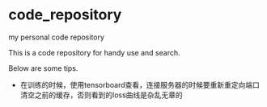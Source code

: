 # code_repository
my personal code repository

This is a code repository for handy use and search.

Below are some tips.



- 在训练的时候，使用tensorboard查看，连接服务器的时候要重新重定向端口清空之前的缓存，否则看到的loss曲线是杂乱无章的
